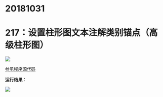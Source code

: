 # 20181031

# 217：设置柱形图文本注解类别锚点（高级柱形图）

<img src="http://image.renkaigis.com/keepcoding/2018103101.png">

<a href="https://github.com/renkaigis/KeepCoding/tree/master/2018/10/31" target="_blank">参见程序源代码</a>

**运行结果：**

<img src="http://image.renkaigis.com/keepcoding/2018103102.png">